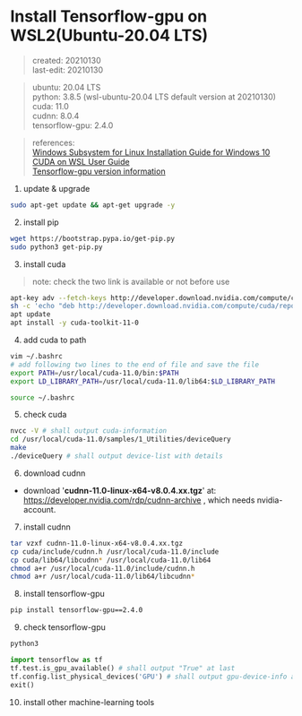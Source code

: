 # Install Tensorflow-gpu on WSL2(Ubuntu-20.04 LTS)
> created: 20210130  
> last-edit: 20210130  


> ubuntu: 20.04 LTS  
> python: 3.8.5 (wsl-ubuntu-20.04 LTS default version at 20210130)  
> cuda: 11.0  
> cudnn: 8.0.4  
> tensorflow-gpu: 2.4.0  


> references:  
> [Windows Subsystem for Linux Installation Guide for Windows 10](https://docs.microsoft.com/en-us/windows/wsl/install-win10)  
> [CUDA on WSL User Guide](https://docs.nvidia.com/cuda/wsl-user-guide/index.html)  
> [Tensorflow-gpu version information](https://www.tensorflow.org/install/source#gpu_support_3)  


1. update & upgrade
```bash 
sudo apt-get update && apt-get upgrade -y
```
2. install pip
```bash
wget https://bootstrap.pypa.io/get-pip.py
sudo python3 get-pip.py
```
3. install cuda
> note: check the two link is available or not before use
```bash
apt-key adv --fetch-keys http://developer.download.nvidia.com/compute/cuda/repos/ubuntu2004/x86_64/3bf863cc.pub
sh -c 'echo "deb http://developer.download.nvidia.com/compute/cuda/repos/ubuntu2004/x86_64 /" > /etc/apt/sources.list.d/cuda.list'
apt update
apt install -y cuda-toolkit-11-0
```
4. add cuda to path
```bash
vim ~/.bashrc
# add following two lines to the end of file and save the file
export PATH=/usr/local/cuda-11.0/bin:$PATH
export LD_LIBRARY_PATH=/usr/local/cuda-11.0/lib64:$LD_LIBRARY_PATH

source ~/.bashrc
```
5. check cuda
```bash
nvcc -V # shall output cuda-information
cd /usr/local/cuda-11.0/samples/1_Utilities/deviceQuery
make
./deviceQuery # shall output device-list with details
```
6. download cudnn
* download '**cudnn-11.0-linux-x64-v8.0.4.xx.tgz**' at: https://developer.nvidia.com/rdp/cudnn-archive , which needs nvidia-account.
7. install cudnn
```bash
tar vzxf cudnn-11.0-linux-x64-v8.0.4.xx.tgz
cp cuda/include/cudnn.h /usr/local/cuda-11.0/include
cp cuda/lib64/libcudnn* /usr/local/cuda-11.0/lib64
chmod a+r /usr/local/cuda-11.0/include/cudnn.h
chmod a+r /usr/local/cuda-11.0/lib64/libcudnn*
```
8. install tensorflow-gpu
```bash
pip install tensorflow-gpu==2.4.0
```
9. check tensorflow-gpu
```bash
python3
```
```python
import tensorflow as tf
tf.test.is_gpu_available() # shall output "True" at last
tf.config.list_physical_devices('GPU') # shall output gpu-device-info at first and device-list at last
exit()
```
10. install other machine-learning tools

